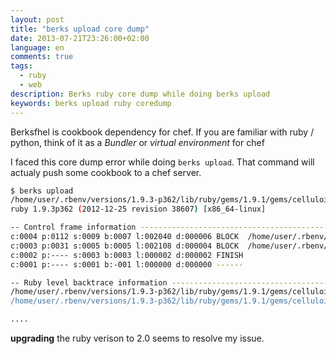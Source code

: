 ```yaml
---
layout: post
title: "berks upload core dump"
date: 2013-07-21T23:26:00+02:00
language: en
comments: true
tags:
  - ruby
  - web
description: Berks ruby core dump while doing berks upload
keywords: berks upload ruby coredump
---
```


Berksfhel is cookbook dependency for chef. If you are familiar with ruby / python,
think of it as a *Bundler* or *virtual environment* for chef

I faced this core dump error while doing `berks upload`. That command will actualy
push some cookbook to a chef server.

```bash
$ berks upload
/home/user/.rbenv/versions/1.9.3-p362/lib/ruby/gems/1.9.1/gems/celluloid-0.14.1/lib/celluloid/tasks.rb:47: [BUG] Segmentation fault
ruby 1.9.3p362 (2012-12-25 revision 38607) [x86_64-linux]

-- Control frame information -----------------------------------------------
c:0004 p:0112 s:0009 b:0007 l:002040 d:000006 BLOCK  /home/user/.rbenv/versions/1.9.3-p362/lib/ruby/gems/1.9.1/gems/celluloid-0.14.1/lib/celluloid/tasks.rb:47
c:0003 p:0031 s:0005 b:0005 l:002108 d:000004 BLOCK  /home/user/.rbenv/versions/1.9.3-p362/lib/ruby/gems/1.9.1/gems/celluloid-0.14.1/lib/celluloid/tasks/task_fiber.rb:11
c:0002 p:---- s:0003 b:0003 l:000002 d:000002 FINISH
c:0001 p:---- s:0001 b:-001 l:000000 d:000000 ------

-- Ruby level backtrace information ----------------------------------------
/home/user/.rbenv/versions/1.9.3-p362/lib/ruby/gems/1.9.1/gems/celluloid-0.14.1/lib/celluloid/tasks/task_fiber.rb:11:in `block in create'
/home/user/.rbenv/versions/1.9.3-p362/lib/ruby/gems/1.9.1/gems/celluloid-0.14.1/lib/celluloid/tasks.rb:47:in `block in initialize'

....
```

**upgrading** the ruby verison to 2.0 seems to resolve my issue.
